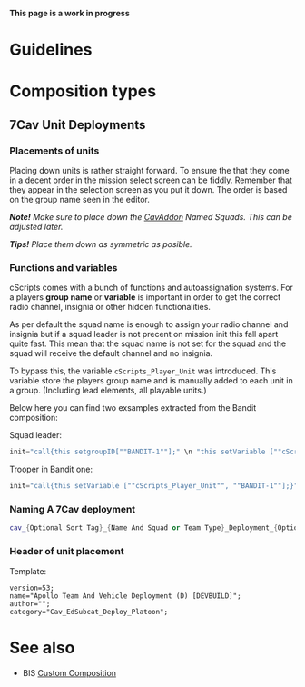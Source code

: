 **This page is a work in progress**
# Guidelines

# Composition types
## 7Cav Unit Deployments
### Placements of units
Placing down units is rather straight forward. To ensure the that they come in a decent order in the mission select screen can be fiddly. Remember that they appear in the selection screen as you put it down. The order is based on the group name seen in the editor.

***Note!** Make sure to place down the [CavAddon](https://github.com/7Cav/7CavAddon) Named Squads. This can be adjusted later.*

***Tips!** Place them down as symmetric as posible.*

### Functions and variables
cScripts comes with a bunch of functions and autoassignation systems. For a players **group name** or **variable** is important in order to get the correct radio channel, insignia or other hidden functionalities. 

As per default the squad name is enough to assign your radio channel and insignia but if a squad leader is not precent on mission init this fall apart quite fast. This mean that the squad name is not set for the squad and the squad will receive the default channel and no insignia. 

To bypass this, the variable `cScripts_Player_Unit` was introduced. This variable store the players group name and is manually added to each unit in a group. (Including lead elements, all playable units.)

Below here you can find two exsamples extracted from the Bandit composition:

Squad leader:
``` cpp
init="call{this setgroupID[""BANDIT-1""];" \n "this setVariable [""cScripts_Player_Unit"", ""BANDIT-1""];}";
```
Trooper in Bandit one:
``` cpp
init="call{this setVariable [""cScripts_Player_Unit"", ""BANDIT-1""];}";
```

### Naming A 7Cav deployment
``` cpp
cav_{Optional Sort Tag}_{Name And Squad or Team Type}_Deployment_{Optional Terrain Type}
```

### Header of unit placement

Template:
```
version=53;
name="Apollo Team And Vehicle Deployment (D) [DEVBUILD]";
author="";
category="Cav_EdSubcat_Deploy_Platoon";
```

# See also
- BIS [Custom Composition](https://community.bistudio.com/wiki/Eden_Editor:_Custom_Composition)
